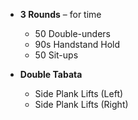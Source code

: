 - **3 Rounds** – for time

  - 50 Double-unders
  - 90s Handstand Hold
  - 50 Sit-ups

- **Double Tabata**
  - Side Plank Lifts (Left)
  - Side Plank Lifts (Right)

